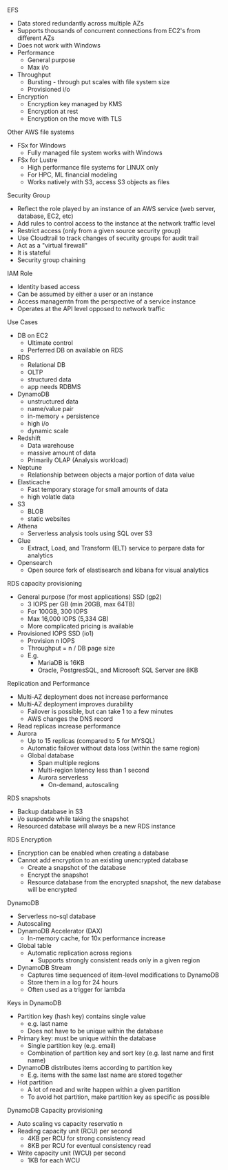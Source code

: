 EFS 
- Data stored redundantly across multiple AZs
- Supports thousands of concurrent connections from EC2's from different AZs 
- Does not work with Windows
- Performance 
	- General purpose 
	- Max i/o 
- Throughput 
	- Bursting - through put scales with file system size 
	- Provisioned i/o
- Encryption 
	- Encryption key managed by KMS 
	- Encryption at rest 
	- Encryption on the move with TLS 

Other AWS file systems 
- FSx for Windows 
	- Fully managed file system works with Windows 
- FSx for Lustre 
	- High performance file systems for LINUX only 
	- For HPC, ML financial modeling 
	- Works natively with S3, access S3 objects as files 

Security Group 
- Reflect the role played by an instance of an AWS service (web server, database, EC2, etc)
- Add rules to control access to the instance at the network traffic level 
- Restrict access (only from a given source security group)
- Use Cloudtrail to track changes of security groups for audit trail 
- Act as a "virtual firewall"
- It is stateful 
- Security group chaining 

IAM Role 
- Identity based access 
- Can be assumed by either a user or an instance 
- Access managemtn from the perspective of a service instance 
- Operates at the API level opposed to network traffic 

Use Cases
- DB on EC2 
	- Ultimate control
	- Perferred DB on available on RDS 
- RDS 
	- Relational DB
	- OLTP
	- structured data
	- app needs RDBMS 
- DynamoDB 
	- unstructured data
	- name/value pair 
	- in-memory + persistence 
	- high i/o
	- dynamic scale 
- Redshift 
	- Data warehouse
	-  massive amount of data 
	- Primarily OLAP (Analysis workload)
- Neptune 
	- Relationship between objects a major portion of data value 
- Elasticache 
	- Fast temporary storage for small amounts of data 
	- high volatle data 
- S3 
	- BLOB 
	- static websites 
- Athena 
	- Serverless analysis tools using SQL over S3
- Glue 
	- Extract, Load, and Transform (ELT) service to perpare data for analytics 
- Opensearch 
	- Open source fork of elastisearch and kibana for visual analytics 

RDS capacity provisioning 
- General purpose (for most applications) SSD (gp2)
	- 3 IOPS per GB (min 20GB, max 64TB)
	- For 100GB, 300 IOPS
	- Max 16,000 IOPS (5,334 GB)
	- More complicated pricing is available 
- Provisioned IOPS SSD (io1)
	- Provision n IOPS 
	- Throughput = n / DB page size 
	- E.g.
		- MariaDB is 16KB
		- Oracle, PostgresSQL, and Microsoft SQL Server are 8KB 

Replication and Performance 
- Multi-AZ deployment does not increase performance 
- Multi-AZ deployment improves durability 
	- Failover is possible, but can take 1 to a few minutes 
	- AWS changes the DNS record 
- Read replicas increase performance 
- Aurora 
	- Up to 15 replicas (compared to 5 for MYSQL)
	- Automatic failover without data loss (within the same region)
	- Global database 
		- Span multiple regions 
		- Multi-region latency less than 1 second 
		- Aurora serverless 
			- On-demand, autoscaling 

RDS snapshots 
- Backup database in S3
- i/o suspende while taking the snapshot 
- Resourced database will always be a new RDS instance 

RDS Encryption 
- Encryption can be enabled when creating a database 
- Cannot add encryption to an existing unencrypted database 
	- Create a snapshot of the database 
	- Encrypt the snapshot 
	- Resource database from the encrypted snapshot, the new database will be encrypted 

DynamoDB 
- Serverless no-sql database 
- Autoscaling 
- DynamoDB Accelerator (DAX)
	- In-memory cache, for 10x performance increase 
- Global table 
	- Automatic replication across regions 
		- Supports strongly consistent reads only in a given region 
- DynamoDB Stream 
	- Captures time sequenced of item-level modifications to DynamoDB 
	- Store them in a log for 24 hours 
	- Often used as a trigger for lambda 

Keys in DynamoDB 
- Partition key (hash key) contains single value 
	- e.g. last name 
	- Does not have to be unique within the database 
- Primary key: must be unique within the database 
	- Single partition key (e.g. email)
	- Combination of partition key and sort key (e.g. last name and first name)
- DynamoDB distributes items according to partition key 
	- E.g. items with the same last name are stored together 
- Hot partition 
	- A lot of read and write happen within a given partition 
	- To avoid hot partition, make partition key as specific as possible 

DynamoDB Capacity provisioning 
- Auto scaling vs capacity reservatio n
- Reading capacity unit (RCU) per second 
	- 4KB per RCU for strong consistency read 
	- 8KB per RCU for eventual consistency read 
- Write capacity unit (WCU) per second 
	- 1KB for each WCU 

